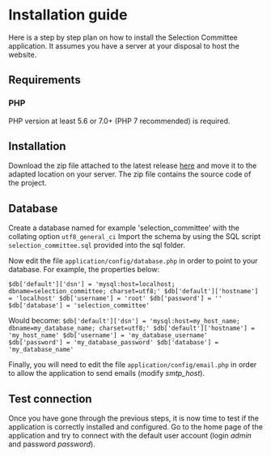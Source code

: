 # Installation guide

Here is a step by step plan on how to install the Selection Committee application. It assumes you have a server at your disposal to host the website.

## Requirements

### PHP
PHP version at least 5.6 or 7.0+ (PHP 7 recommended) is required.

## Installation

Download the zip file attached to the latest release [here](https://github.com/pnc-virtual-company/2018-selection/releases) and move it to the adapted location on your server. The zip file contains the source code of the project.

## Database

Create a database named for example 'selection_committee' with the collating option `utf8_general_ci`
Import the schema by using the SQL script `selection_committee.sql` provided into the sql folder.

Now edit the file `application/config/database.php` in order to point to your database. For example, the properties below:

`$db['default']['dsn'] = 'mysql:host=localhost; dbname=selection_committee; charset=utf8;'
 $db['default']['hostname'] = 'localhost'
 $db['username'] = 'root'
 $db['password'] = ''
 $db['database'] = 'selection_committee'`

Would become:
`$db['default']['dsn'] = 'mysql:host=my_host_name; dbname=my_database_name; charset=utf8;'
 $db['default']['hostname'] = 'my_host_name'
 $db['username'] = 'my_database_username'
 $db['password'] = 'my_database_password'
 $db['database'] = 'my_database_name'`


Finally, you will need to edit the file `application/config/email.php` in order to allow the application to send emails (modify *smtp_host*). 

## Test connection

Once you have gone through the previous steps, it is now time to test if the application is correctly installed and configured. Go to the home page of the application and try to connect with the default user account (login *admin* and password *password*).